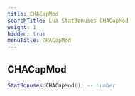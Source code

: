 ```yaml
---
title: CHACapMod
searchTitle: Lua StatBonuses CHACapMod
weight: 1
hidden: true
menuTitle: CHACapMod
---
```

## CHACapMod
```lua
StatBonuses:CHACapMod(); -- number
```